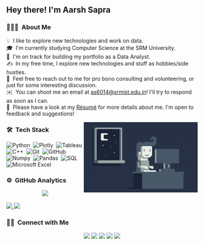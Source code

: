 <h2>Hey there! I'm Aarsh Sapra</h2>

<!-- ## 👋 &nbsp;Hey there! I'm Aarsh -->

### 👨🏻‍💻 &nbsp;About Me

💡 &nbsp;I like to explore new technologies and work on data.\
🎓 &nbsp;I'm currently studying Computer Science at the SRM University.\
🌱 &nbsp;I'm on track for building my portfolio as a Data Analyst.\
✍️ &nbsp;In my free time, I explore new technologies and stuff as hobbies/side hustles.\
💬 &nbsp;Feel free to reach out to me for pro bono consulting and volunteering, or just for some interesting discussion.\
✉️ &nbsp;You can shoot me an email at as6014@srmist.edu.in! I'll try to respond as soon as I can.\
📄 &nbsp;Please have a look at my [Résumé](https://drive.google.com/file/d/1Ohy8rzRglLTw58HtfjuQZTIXAl2eqUa2/view?usp=sharing) for more details about me. I'm open to feedback and suggestions!

<img alt="Night Coding" src="https://raw.githubusercontent.com/AVS1508/AVS1508/master/assets/Night-Coding.gif" align="right"/>

### 🛠 &nbsp;Tech Stack

![Python](https://img.shields.io/badge/-Python-05122A?style=flat&logo=python)&nbsp;
![Plotly](https://img.shields.io/badge/Plotly-239120?style=for-the-badge&logo=plotly&logoColor=white)&nbsp;
![Tableau](https://img.shields.io/badge/-Tableau-blueviolet)&nbsp;
![C++](https://img.shields.io/badge/-C++-05122A?style=flat&logo=C%2B%2B&logoColor=00599C)&nbsp;
![Git](https://img.shields.io/badge/-Git-05122A?style=flat&logo=git)&nbsp;
![GitHub](https://img.shields.io/badge/-GitHub-05122A?style=flat&logo=github)&nbsp;
![Numpy](https://img.shields.io/badge/Numpy-777BB4?style=for-the-badge&logo=numpy&logoColor=white)&nbsp;
![Pandas](https://img.shields.io/badge/Pandas-2C2D72?style=for-the-badge&logo=pandas&logoColor=white)&nbsp;
![SQL](https://img.shields.io/badge/MySQL-00000F?style=for-the-badge&logo=mysql&logoColor=white)&nbsp;
![Microsoft Excel](https://img.shields.io/badge/Microsoft_Excel-217346?style=for-the-badge&logo=microsoft-excel&logoColor=white)&nbsp;


### ⚙️ &nbsp;GitHub Analytics
<p align="center">
  <img align="centre" src="https://github-readme-streak-stats.herokuapp.com/?user=Aarsh001&theme=light" /></br>
</p>
<p align="left">
<a href="https://github.com/Aarsh001">
  <img height="170em" src="https://github-readme-stats-eight-theta.vercel.app/api?username=Aarsh001&show_icons=true&theme=algolia&include_all_commits=true&count_private=true"/>
  <img height="170em" src="https://github-readme-stats-eight-theta.vercel.app/api/top-langs/?username=Aarsh001&layout=compact&langs_count=8&theme=algolia"/>
</a>
</p>


### 🤝🏻 &nbsp;Connect with Me

<p align="center">
<a href="https://www.linkedin.com/in/aarshsapra/"><img src="https://img.shields.io/badge/LinkedIn-0077B5?style=for-the-badge&logo=linkedin&logoColor=white"/></a>
<a href="mailto:as6014@srmist.edu.in"><img src="https://img.shields.io/badge/Gmail-D14836?style=for-the-badge&logo=gmail&logoColor=white"/></a>
<a href="https://www.instagram.com/aarsh.sapra/"><img src="https://img.shields.io/badge/Instagram-E4405F?style=for-the-badge&logo=instagram&logoColor=white"/></a>
<a href="https://aarshsapratechblogs.blogspot.com//"><img src="https://img.shields.io/badge/Blogger-FF5722?style=for-the-badge&logo=blogger&logoColor=white"/></a>
<a href="https://public.tableau.com/app/profile/aarsh.sapra"><img src="https://img.shields.io/badge/-Tableau-blueviolet"/></a>

</p>



<!--### Hi there 👋,
My name is Aarsh Sapra, currently a third year student pursuing B.Tech from SRM Institute of Science and Technology in the field of Computer Science. I am really inclined towards the industry of business and data analytics. I am working towards building my portfolio as a data analyst by constantly improving my visualization and technical skills.
I am working on tools and technologies like Tableau, SQL, Python, Microsoft Excel and Microsoft PowerPoint. </br>

- 🔭 I’m currently working on - Data Analysis Projects </br>
- 👯 I’m looking to collaborate on - Data Analysis projects
- 💬 Ask me about - Tableau, SQL, Python , Microsoft Excel
- 📫 How to reach me: <a href= "https://www.linkedin.com/in/aarshsapra/">LinkedIn</a>


<img align="left" src="https://github-readme-streak-stats.herokuapp.com/?user=Aarsh001&theme=dark" /></br>
![Aarsh's github stats](https://github-readme-stats.vercel.app/api?username=Aarsh001&count_private=true&show_icons=true&icon_color=2f80ed)</br>
[![Top Langs](https://github-readme-stats.vercel.app/api/top-langs/?username=Aarsh001&theme=radical)](https://github.com/Aarsh001/github-readme-stats)
![](https://komarev.com/ghpvc/?username=Aarsh001&color=blue)
<!--
  **Aarsh001/Aarsh001** is a ✨ _special_ ✨ repository because its `README.md` (this file) appears on your GitHub profile.

Here are some ideas to get you started:

- 🔭 I’m currently working on ...
- 🌱 I’m currently learning ...
- 👯 I’m looking to collaborate on ...
- 🤔 I’m looking for help with ...
- 💬 Ask me about ...
- 📫 How to reach me: ...
- 😄 Pronouns: ...
- ⚡ Fun fact: ...
-->
